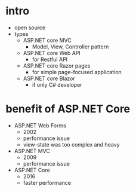 # intro
- open source
- types
  - ASP.NET core MVC
    - Model, View, Controller pattern
  - ASP.NET core Web API
    - for Restful API
  - ASP.NET core Razor pages
    - for simple page-focused application
  - ASP.NET core Blazor
    - if only C# developer

# benefit of ASP.NET Core
- ASP.NET Web Forms
  - 2002
  - performance issue
  - view-state was too complex and heavy
- ASP.NET MVC
  - 2009
  - performance issue
- ASP.NET Core
  - 2016
  - faster performance